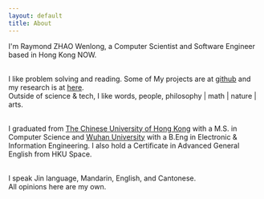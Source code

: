 ```yaml
---
layout: default
title: About
---
```

I'm Raymond ZHAO Wenlong, a Computer Scientist and Software Engineer based in Hong Kong NOW.    
<br>

I like problem solving and reading.  Some of My projects are at [github](https://github.com/muyun) and my research is at [here](http://muyun.github.io/research/).  
Outside of science & tech, I like words, people, philosophy | math | nature | arts.   
<br> 

I graduated from [The Chinese University of Hong Kong](http://www.cuhk.edu.hk/english/index.html) with a M.S. in Computer Science and [Wuhan University](https://www.sciencemag.org/collections/celebrating-125-years-academic-excellence-wuhan-university-1893-2018?fbclid=IwAR0RzFSkpxaI8wk61JDnE7p6SWr7SlKXLyoFHkrg4-iqKGiRyE2gZfaGl8s) with a B.Eng in  Electronic & Information Engineering. I also hold a Certificate in Advanced General English from HKU Space.     
<br>  
 
I speak Jin language, Mandarin, English, and Cantonese.   
All opinions here are my own.    
<br> 







